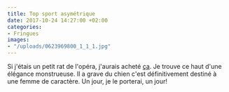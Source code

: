 ```yaml
---
title: Top sport asymétrique
date: 2017-10-24 14:27:00 +02:00
categories:
- Fringues
images:
- "/uploads/0623969800_1_1_1.jpg"
---
```


Si j'étais un petit rat de l'opéra, j'aurais acheté [ça](https://www.oysho.com/fr/sport/t-shirts/voir-tout/t-shirt-manches-asym%C3%A9triques-c1010072017p101071858.html?typeCategory=1010072017). Je trouve ce haut d'une élégance monstrueuse. Il a grave du chien c'est définitivement destiné à une femme de caractère. Un jour, je le porterai, un jour!